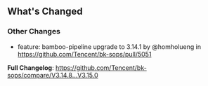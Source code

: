 <!-- Release notes generated using configuration in .github/release.yml at master -->

## What's Changed

### Other Changes
* feature: bamboo-pipeline upgrade to 3.14.1 by @homholueng in https://github.com/Tencent/bk-sops/pull/5051


**Full Changelog**: https://github.com/Tencent/bk-sops/compare/V3.14.8...V3.15.0
